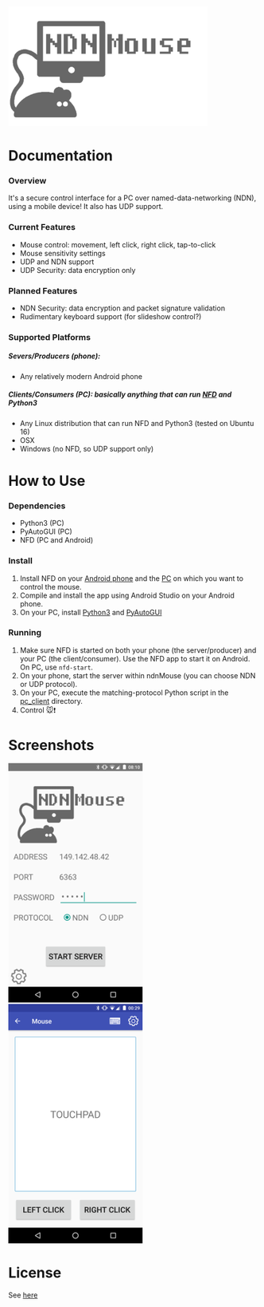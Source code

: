 <img src="./app/src/main/res/mipmap-xxxhdpi/title.png" width="400" />

# Documentation

### Overview

It's a secure control interface for a PC over named-data-networking (NDN), using a mobile device! It also has UDP support.

### Current Features

* Mouse control: movement, left click, right click, tap-to-click
* Mouse sensitivity settings
* UDP and NDN support
* UDP Security: data encryption only

### Planned Features

* NDN Security: data encryption and packet signature validation
* Rudimentary keyboard support (for slideshow control?)

### Supported Platforms

##### Severs/Producers (phone): 
* Any relatively modern Android phone

##### Clients/Consumers (PC): basically anything that can run [NFD](http://named-data.net/doc/NFD/current/INSTALL.html) and Python3
* Any Linux distribution that can run NFD and Python3 (tested on Ubuntu 16)
* OSX
* Windows (no NFD, so UDP support only)

# How to Use

### Dependencies
* Python3 (PC)
* PyAutoGUI (PC)
* NFD (PC and Android)

### Install

1. Install NFD on your [Android phone](https://play.google.com/store/apps/details?id=net.named_data.nfd) and the [PC](http://named-data.net/doc/NFD/current/INSTALL.html) on which you want to control the mouse.
1. Compile and install the app using Android Studio on your Android phone.
1. On your PC, install [Python3](https://www.python.org/downloads/) and [PyAutoGUI](https://pyautogui.readthedocs.io/en/latest/install.html)

### Running

1. Make sure NFD is started on both your phone (the server/producer) and your PC (the client/consumer). Use the NFD app to start it on Android. On PC, use `nfd-start`.
1. On your phone, start the server within ndnMouse (you can choose NDN or UDP protocol).
1. On your PC, execute the matching-protocol Python script in the [pc_client](./pc_client) directory.
1. Control :mouse::exclamation:

# Screenshots

<img src="./screenshots/screenshot1.png" width="270"/>&nbsp;&nbsp;&nbsp;&nbsp;<img src="./screenshots/screenshot2.png" width="270"/>

# License
See [here](./LICENSE)